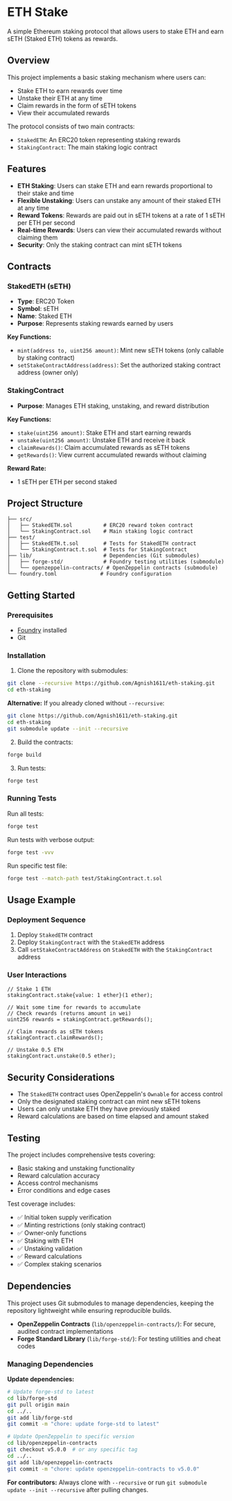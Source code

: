 # ETH Stake

A simple Ethereum staking protocol that allows users to stake ETH and earn sETH (Staked ETH) tokens as rewards.

## Overview

This project implements a basic staking mechanism where users can:
- Stake ETH to earn rewards over time
- Unstake their ETH at any time
- Claim rewards in the form of sETH tokens
- View their accumulated rewards

The protocol consists of two main contracts:
- `StakedETH`: An ERC20 token representing staking rewards
- `StakingContract`: The main staking logic contract

## Features

- **ETH Staking**: Users can stake ETH and earn rewards proportional to their stake and time
- **Flexible Unstaking**: Users can unstake any amount of their staked ETH at any time
- **Reward Tokens**: Rewards are paid out in sETH tokens at a rate of 1 sETH per ETH per second
- **Real-time Rewards**: Users can view their accumulated rewards without claiming them
- **Security**: Only the staking contract can mint sETH tokens

## Contracts

### StakedETH (sETH)
- **Type**: ERC20 Token
- **Symbol**: sETH
- **Name**: Staked ETH
- **Purpose**: Represents staking rewards earned by users

**Key Functions:**
- `mint(address to, uint256 amount)`: Mint new sETH tokens (only callable by staking contract)
- `setStakeContractAddress(address)`: Set the authorized staking contract address (owner only)

### StakingContract
- **Purpose**: Manages ETH staking, unstaking, and reward distribution

**Key Functions:**
- `stake(uint256 amount)`: Stake ETH and start earning rewards
- `unstake(uint256 amount)`: Unstake ETH and receive it back
- `claimRewards()`: Claim accumulated rewards as sETH tokens
- `getRewards()`: View current accumulated rewards without claiming

**Reward Rate:**
- 1 sETH per ETH per second staked

## Project Structure

```
├── src/
│   ├── StakedETH.sol          # ERC20 reward token contract
│   └── StakingContract.sol    # Main staking logic contract
├── test/
│   ├── StakedETH.t.sol        # Tests for StakedETH contract
│   └── StakingContract.t.sol  # Tests for StakingContract
├── lib/                       # Dependencies (Git submodules)
│   ├── forge-std/             # Foundry testing utilities (submodule)
│   └── openzeppelin-contracts/ # OpenZeppelin contracts (submodule)
└── foundry.toml              # Foundry configuration
```

## Getting Started

### Prerequisites

- [Foundry](https://book.getfoundry.sh/getting-started/installation) installed
- Git

### Installation

1. Clone the repository with submodules:
```bash
git clone --recursive https://github.com/Agnish1611/eth-staking.git
cd eth-staking
```

**Alternative:** If you already cloned without `--recursive`:
```bash
git clone https://github.com/Agnish1611/eth-staking.git
cd eth-staking
git submodule update --init --recursive
```

2. Build the contracts:
```bash
forge build
```

3. Run tests:
```bash
forge test
```

### Running Tests

Run all tests:
```bash
forge test
```

Run tests with verbose output:
```bash
forge test -vvv
```

Run specific test file:
```bash
forge test --match-path test/StakingContract.t.sol
```

## Usage Example

### Deployment Sequence

1. Deploy `StakedETH` contract
2. Deploy `StakingContract` with the `StakedETH` address
3. Call `setStakeContractAddress` on `StakedETH` with the `StakingContract` address

### User Interactions

```solidity
// Stake 1 ETH
stakingContract.stake{value: 1 ether}(1 ether);

// Wait some time for rewards to accumulate
// Check rewards (returns amount in wei)
uint256 rewards = stakingContract.getRewards();

// Claim rewards as sETH tokens
stakingContract.claimRewards();

// Unstake 0.5 ETH
stakingContract.unstake(0.5 ether);
```

## Security Considerations

- The `StakedETH` contract uses OpenZeppelin's `Ownable` for access control
- Only the designated staking contract can mint new sETH tokens
- Users can only unstake ETH they have previously staked
- Reward calculations are based on time elapsed and amount staked

## Testing

The project includes comprehensive tests covering:
- Basic staking and unstaking functionality
- Reward calculation accuracy
- Access control mechanisms
- Error conditions and edge cases

Test coverage includes:
- ✅ Initial token supply verification
- ✅ Minting restrictions (only staking contract)
- ✅ Owner-only functions
- ✅ Staking with ETH
- ✅ Unstaking validation
- ✅ Reward calculations
- ✅ Complex staking scenarios

## Dependencies

This project uses Git submodules to manage dependencies, keeping the repository lightweight while ensuring reproducible builds.

- **OpenZeppelin Contracts** (`lib/openzeppelin-contracts/`): For secure, audited contract implementations
- **Forge Standard Library** (`lib/forge-std/`): For testing utilities and cheat codes

### Managing Dependencies

**Update dependencies:**
```bash
# Update forge-std to latest
cd lib/forge-std
git pull origin main
cd ../..
git add lib/forge-std
git commit -m "chore: update forge-std to latest"

# Update OpenZeppelin to specific version
cd lib/openzeppelin-contracts
git checkout v5.0.0  # or any specific tag
cd ../..
git add lib/openzeppelin-contracts
git commit -m "chore: update openzeppelin-contracts to v5.0.0"
```

**For contributors:** Always clone with `--recursive` or run `git submodule update --init --recursive` after pulling changes.
